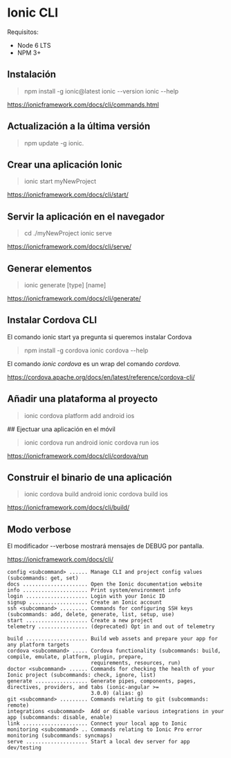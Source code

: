 # Ionic CLI

Requisitos:

- Node 6 LTS
- NPM 3+

## Instalación

> npm install -g ionic@latest
> ionic --version
> ionic --help

<https://ionicframework.com/docs/cli/commands.html>

## Actualización a la última versión

> npm update -g ionic.

## Crear una aplicación Ionic

> ionic start myNewProject

<https://ionicframework.com/docs/cli/start/>

## Servir la aplicación en el navegador

> cd ./myNewProject
> ionic serve

<https://ionicframework.com/docs/cli/serve/>

## Generar elementos

> ionic generate [type] [name]

<https://ionicframework.com/docs/cli/generate/>


## Instalar Cordova CLI

El comando ionic start ya pregunta si queremos instalar Cordova

> npm install -g cordova
> ionic cordova --help

El comando *ionic cordova* es un wrap del comando *cordova*.

<https://cordova.apache.org/docs/en/latest/reference/cordova-cli/>

## Añadir una plataforma al proyecto

> ionic cordova platform add android ios

## Ejectuar una aplicación en el móvil

> ionic cordova run android
> ionic cordova run ios

<https://ionicframework.com/docs/cli/cordova/run>

## Construir el binario de una aplicación

> ionic cordova build android
> ionic cordova build ios

<https://ionicframework.com/docs/cli/build/>


## Modo verbose

El modificador --verbose mostrará mensajes de DEBUG por pantalla.


<https://ionicframework.com/docs/cli/>



    config <subcommand> ...... Manage CLI and project config values (subcommands: get, set)
    docs ..................... Open the Ionic documentation website
    info ..................... Print system/environment info
    login .................... Login with your Ionic ID
    signup ................... Create an Ionic account
    ssh <subcommand> ......... Commands for configuring SSH keys (subcommands: add, delete, generate, list, setup, use)
    start .................... Create a new project
    telemetry ................ (deprecated) Opt in and out of telemetry

    build .................... Build web assets and prepare your app for any platform targets
    cordova <subcommand> ..... Cordova functionality (subcommands: build, compile, emulate, platform, plugin, prepare, 
                               requirements, resources, run)
    doctor <subcommand> ...... Commands for checking the health of your Ionic project (subcommands: check, ignore, list)
    generate ................. Generate pipes, components, pages, directives, providers, and tabs (ionic-angular >= 
                               3.0.0) (alias: g)
    git <subcommand> ......... Commands relating to git (subcommands: remote)
    integrations <subcommand>  Add or disable various integrations in your app (subcommands: disable, enable)
    link ..................... Connect your local app to Ionic
    monitoring <subcommand> .. Commands relating to Ionic Pro error monitoring (subcommands: syncmaps)
    serve .................... Start a local dev server for app dev/testing

